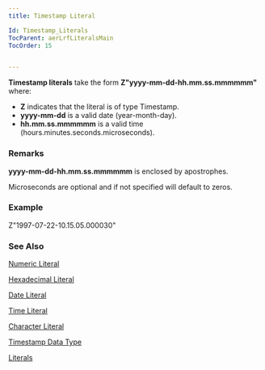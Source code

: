 ```yaml
---
title: Timestamp Literal

Id: Timestamp_Literals
TocParent: aerLrfLiteralsMain
TocOrder: 15


---
```


**Timestamp literals** take the form **Z"yyyy-mm-dd-hh.mm.ss.mmmmmm"** where: 

- **Z** indicates that the literal is of type Timestamp.
- **yyyy-mm-dd** is a valid date (year-month-day).
- **hh.mm.ss.mmmmmm** is a valid time (hours.minutes.seconds.microseconds).

### Remarks
**yyyy-mm-dd-hh.mm.ss.mmmmmm** is enclosed by apostrophes. 

Microseconds are optional and if not specified will default to zeros.

### Example
Z"1997-07-22-10.15.05.000030"

### See Also
[Numeric Literal](Numeric_Literal.html)

[Hexadecimal Literal](Hexadecimal_Literal.html)

[Date Literal](Date_Literals.html)

[Time Literal](Time_Literals.html)

[Character Literal](Character_Literal.html)

[Timestamp Data Type](Timestamp_Data_Type.html)

[Literals](ecrLrfLiteralsMain.html) 
